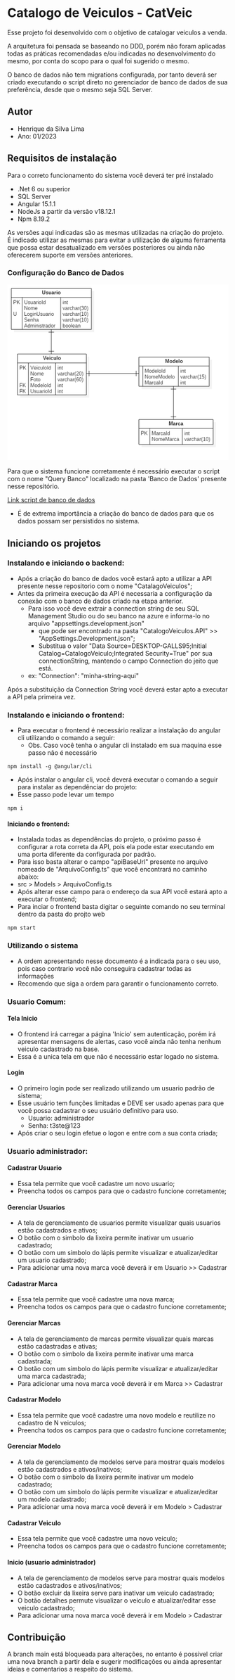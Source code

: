 # Catalogo de Veiculos - CatVeic

Esse projeto foi desenvolvido com o objetivo de catalogar veiculos a venda.

A arquitetura foi pensada se baseando no DDD, porém não foram aplicadas todas as práticas recomendadas e/ou indicadas no desenvolvimento do mesmo, por conta do scopo para o qual foi sugerido o mesmo.

O banco de dados não tem migrations configurada, por tanto deverá ser criado executando o script direto no gerenciador de banco de dados de sua preferência, desde que o mesmo seja SQL Server.

## Autor
- Henrique da Silva Lima 
- Ano: 01/2023

## Requisitos de instalação
Para o correto funcionamento do sistema você deverá ter pré instalado 
- .Net 6 ou superior
- SQL Server
- Angular 15.1.1
- NodeJs a partir da versão v18.12.1
- Npm 8.19.2

As versões aqui indicadas são as mesmas utilizadas na criação do projeto. É indicado utilizar as mesmas para evitar a utilização de alguma ferramenta que possa estar desatualizado em versões posteriores ou ainda não oferecerem suporte em versões anteriores.

### Configuração do Banco de Dados
<img src="https://github.com/henrikesilva/Catalogo-de-Veiculos/blob/main/Banco%20de%20Dados/mer.png" title="hover text">

Para que o sistema funcione corretamente é necessário executar o script com o nome "Query Banco" localizado na pasta 'Banco de Dados' presente nesse repositório.

<a href="https://github.com/henrikesilva/Catalogo-de-Veiculos/blob/main/Banco%20de%20Dados/QUERY%20Banco.sql">Link script de banco de dados</a>

* É de extrema importância a criação do banco de dados para que os dados possam ser persistidos no sistema.


## Iniciando os projetos
### Instalando e iniciando o backend:
 - Após a criação do banco de dados você estará apto a utilizar a API presente nesse repositorio com o nome "CatalagoVeiculos";
 - Antes da primeira execução da API é necessaria a configuração da conexão com o banco de dados criado na etapa anterior.
    - Para isso você deve extrair a connection string de seu SQL Management Studio ou do seu banco na azure e informa-lo no arquivo "appsettings.development.json"
      - que pode ser encontrado na pasta "CatalogoVeiculos.API"  >> "AppSettings.Development.json";
      - Substitua o valor "Data Source=DESKTOP-GALLS95;Initial Catalog=CatalogoVeiculo;Integrated Security=True" por sua connectionString, mantendo o campo Connection do jeito que está.
    - ex: "Connection": "minha-string-aqui"

Após a substituição da Connection String você deverá estar apto a executar a API pela primeira vez.


### Instalando e iniciando o frontend:
- Para executar o frontend é necessário realizar a instalação do angular cli utilizando o comando a seguir:
  - Obs. Caso você tenha o angular cli instalado em sua maquina esse passo não é necessário
```
npm install -g @angular/cli
```

- Após instalar o angular cli, você deverá executar o comando a seguir para instalar as dependênciar do projeto:
- Esse passo pode levar um tempo
```
npm i
```

#### Iniciando o frontend:
- Instalada todas as dependências do projeto, o próximo passo é configurar a rota correta da API, pois ela pode estar executando em uma porta diferente da configurada por padrão.
- Para isso basta alterar o campo "apiBaseUrl" presente no arquivo nomeado de "ArquivoConfig.ts" que você encontrará no caminho abaixo:
- src > Models > ArquivoConfig.ts
- Após alterar esse campo para o endereço da sua API você estará apto a executar o frontend;
- Para inciar o frontend basta digitar o seguinte comando no seu terminal dentro da pasta do projto web
```
npm start
```

### Utilizando o sistema
- A ordem apresentando nesse documento é a indicada para o seu uso, pois caso contrario você não conseguira cadastrar todas as informações
- Recomendo que siga a ordem para garantir o funcionamento correto.

### Usuario Comum:
#### Tela Inicio
- O frontend irá carregar a página 'Inicio' sem autenticação, porém irá apresentar mensagens de alertas, caso você ainda não tenha nenhum veiculo cadastrado na base.
- Essa é a unica tela em que não é necessário estar logado no sistema.

#### Login

- O primeiro login pode ser realizado utilizando um usuario padrão de sistema;
- Esse usuário tem funções limitadas e DEVE ser usado apenas para que você possa cadastrar o seu usuário definitivo para uso.
  - Usuario: administrador
  - Senha: t3ste@123
- Após criar o seu login efetue o logon e entre com a sua conta criada;

### Usuario administrador:
#### Cadastrar Usuario
- Essa tela permite que você cadastre um novo usuario;
- Preencha todos os campos para que o cadastro funcione corretamente;

#### Gerenciar Usuarios
- A tela de gerenciamento de usuarios permite visualizar quais usuarios estão cadastrados e ativos;
- O botão com o simbolo da lixeira permite inativar um usuario cadastrado;
- O botão com um simbolo do lápis permite visualizar e atualizar/editar um usuario cadastrado;
- Para adicionar uma nova marca você deverá ir em Usuario >> Cadastrar

#### Cadastrar Marca
- Essa tela permite que você cadastre uma nova marca;
- Preencha todos os campos para que o cadastro funcione corretamente;

#### Gerenciar Marcas
- A tela de gerenciamento de marcas permite visualizar quais marcas estão cadastradas e ativas;
- O botão com o simbolo da lixeira permite inativar uma marca cadastrada;
- O botão com um simbolo do lápis permite visualizar e atualizar/editar uma marca cadastrada;
- Para adicionar uma nova marca você deverá ir em Marca >> Cadastrar

#### Cadastrar Modelo
- Essa tela permite que você cadastre uma novo modelo e reutilize no cadastro de N veiculos;
- Preencha todos os campos para que o cadastro funcione corretamente;

#### Gerenciar Modelo
- A tela de gerenciamento de modelos serve para mostrar quais modelos estão cadastrados e ativos/inativos;
- O botão com o simbolo da lixeira permite inativar um modelo cadastrado;
- O botão com um simbolo do lápis permite visualizar e atualizar/editar um modelo cadastrado;
- Para adicionar uma nova marca você deverá ir em Modelo > Cadastrar

#### Cadastrar Veiculo
- Essa tela permite que você cadastre uma novo veiculo;
- Preencha todos os campos para que o cadastro funcione corretamente;

#### Inicio (usuario administrador)
- A tela de gerenciamento de modelos serve para mostrar quais modelos estão cadastrados e ativos/inativos;
- O botão excluir da lixeira serve para inativar um veiculo cadastrado;
- O botão detalhes permute visualizar o veiculo e atualizar/editar esse veiculo cadastrado;
- Para adicionar uma nova marca você deverá ir em Modelo > Cadastrar

## Contribuição

A branch main está bloqueada para alterações, no entanto é possivel criar uma nova branch a partir dela e sugerir modificações ou ainda apresentar ideias e comentarios a respeito do sistema.
